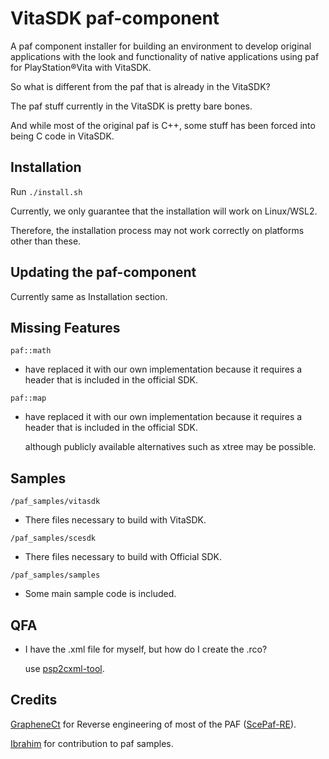 
# VitaSDK paf-component

A paf component installer for building an environment to develop original applications with the look and functionality of native applications using paf for PlayStation®Vita with VitaSDK.

So what is different from the paf that is already in the VitaSDK?

The paf stuff currently in the VitaSDK is pretty bare bones.

And while most of the original paf is C++, some stuff has been forced into being C code in VitaSDK.

## Installation

Run `./install.sh`

Currently, we only guarantee that the installation will work on Linux/WSL2.

Therefore, the installation process may not work correctly on platforms other than these.

## Updating the paf-component

Currently same as Installation section.

## Missing Features

`paf::math`
- have replaced it with our own implementation because it requires a header that is included in the official SDK.

`paf::map`
- have replaced it with our own implementation because it requires a header that is included in the official SDK.

  although publicly available alternatives such as xtree may be possible.

## Samples

`/paf_samples/vitasdk`
- There files necessary to build with VitaSDK.

`/paf_samples/scesdk`
- There files necessary to build with Official SDK.

`/paf_samples/samples`
- Some main sample code is included.

## QFA

- I have the .xml file for myself, but how do I create the .rco?

  use [psp2cxml-tool](https://github.com/Princess-of-Sleeping/psp2cxml-tool/releases).

## Credits

[GrapheneCt](https://github.com/GrapheneCt/) for Reverse engineering of most of the PAF ([ScePaf-RE](https://github.com/GrapheneCt/ScePaf-RE/)).

[Ibrahim](https://github.com/Ibrahim778) for contribution to paf samples.

